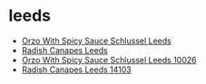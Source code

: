 # leeds

 * [Orzo With Spicy Sauce Schlussel Leeds](../../index/o/orzo-with-spicy-sauce-schlussel-leeds-10026.json)
 * [Radish Canapes Leeds](../../index/r/radish-canapes-leeds-14103.json)
 * [Orzo With Spicy Sauce Schlussel Leeds 10026](../../index/o/orzo-with-spicy-sauce-schlussel-leeds-10026.json)
 * [Radish Canapes Leeds 14103](../../index/r/radish-canapes-leeds-14103.json)
